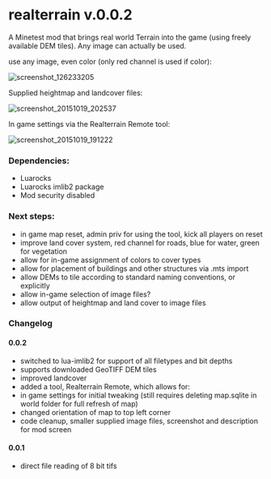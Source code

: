 # realterrain v.0.0.2
A Minetest mod that brings real world Terrain into the game (using freely available DEM tiles). Any image can actually be used.

use any image, even color (only red channel is used if color):

![screenshot_126233205](https://cloud.githubusercontent.com/assets/12679496/8270171/b98d0144-178e-11e5-9a21-ddea2624fdb6.png)

Supplied heightmap and landcover files:

![screenshot_20151019_202537](https://cloud.githubusercontent.com/assets/12679496/10597094/fa84812a-769f-11e5-822e-d0aa8b7f6e6d.png)

In game settings via the Realterrain Remote tool:

![screenshot_20151019_191222](https://cloud.githubusercontent.com/assets/12679496/10596232/de5796d0-7696-11e5-9dce-c991fa395f75.png)

### Dependencies:
- Luarocks
- Luarocks imlib2 package
- Mod security disabled

### Next steps:

- in game map reset, admin priv for using the tool, kick all players on reset
- improve land cover system, red channel for roads, blue for water, green for vegetation
- allow for in-game assignment of colors to cover types
- allow for placement of buildings and other structures via .mts import
- allow DEMs to tile according to standard naming conventions, or explicitly
- allow in-game selection of image files?
- allow output of heightmap and land cover to image files

### Changelog
#### 0.0.2
- switched to lua-imlib2 for support of all filetypes and bit depths
- supports downloaded GeoTIFF DEM tiles
- improved landcover
- added a tool, Realterrain Remote, which allows for:
- in game settings for initial tweaking (still requires deleting map.sqlite in world folder for full refresh of map)
- changed orientation of map to top left corner
- code cleanup, smaller supplied image files, screenshot and description for mod screen

#### 0.0.1
- direct file reading of 8 bit tifs